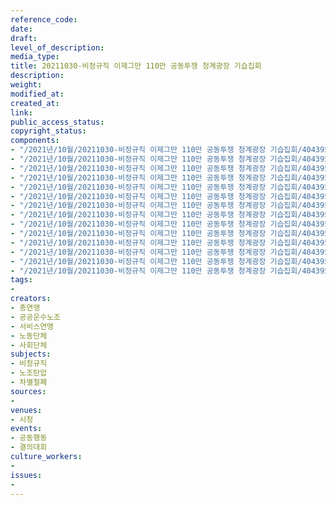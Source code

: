 ```yaml
---
reference_code: 
date: 
draft: 
level_of_description: 
media_type: 
title: 20211030-비정규직 이제그만 110만 공동투쟁 청계광장 기습집회
description: 
weight: 
modified_at: 
created_at: 
link: 
public_access_status: 
copyright_status: 
components:
- "/2021년/10월/20211030-비정규직 이제그만 110만 공동투쟁 청계광장 기습집회/404395_63459_2841.jpg"
- "/2021년/10월/20211030-비정규직 이제그만 110만 공동투쟁 청계광장 기습집회/404395_63464_3841.jpg"
- "/2021년/10월/20211030-비정규직 이제그만 110만 공동투쟁 청계광장 기습집회/404395_63470_5148.jpg"
- "/2021년/10월/20211030-비정규직 이제그만 110만 공동투쟁 청계광장 기습집회/404395_63465_3856.jpg"
- "/2021년/10월/20211030-비정규직 이제그만 110만 공동투쟁 청계광장 기습집회/404395_63455_2734.jpg"
- "/2021년/10월/20211030-비정규직 이제그만 110만 공동투쟁 청계광장 기습집회/404395_63467_3956.jpg"
- "/2021년/10월/20211030-비정규직 이제그만 110만 공동투쟁 청계광장 기습집회/404395_63461_3058.jpg"
- "/2021년/10월/20211030-비정규직 이제그만 110만 공동투쟁 청계광장 기습집회/404395_63460_2856.jpg"
- "/2021년/10월/20211030-비정규직 이제그만 110만 공동투쟁 청계광장 기습집회/404395_63468_424.jpg"
- "/2021년/10월/20211030-비정규직 이제그만 110만 공동투쟁 청계광장 기습집회/404395_63466_3936.jpg"
- "/2021년/10월/20211030-비정규직 이제그만 110만 공동투쟁 청계광장 기습집회/404395_63462_331.jpg"
- "/2021년/10월/20211030-비정규직 이제그만 110만 공동투쟁 청계광장 기습집회/404395_63469_4420.jpg"
- "/2021년/10월/20211030-비정규직 이제그만 110만 공동투쟁 청계광장 기습집회/404395_63458_2825.jpg"
- "/2021년/10월/20211030-비정규직 이제그만 110만 공동투쟁 청계광장 기습집회/404395_63463_3333.jpg"
tags:
- 
creators:
- 총연맹
- 공공운수노조
- 서비스연맹
- 노동단체
- 사회단체
subjects:
- 비정규직
- 노조탄압
- 차별철폐
sources:
- 
venues:
- 시청
events:
- 공동행동
- 결의대회
culture_workers:
- 
issues:
- 
---
```

